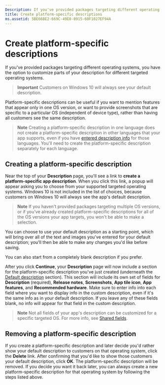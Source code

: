 ```yaml
---
Description: If you've provided packages targeting different operating systems, you have the option to customize parts of your description for different targeted operating systems.
title: Create platform-specific descriptions
ms.assetid: 5BE66BE2-669C-49E0-8915-60F1027EF94A
---
```


# Create platform-specific descriptions


If you've provided packages targeting different operating systems, you have the option to customize parts of your description for different targeted operating systems.

> **Important**  Customers on Windows 10 will always see your default description.

Platform-specific descriptions can be useful if you want to mention features that appear only in one OS version, or want to provide screenshots that are specific to a particular OS (independent of device type), rather than having all customers see the same description.

> **Note**  Creating a platform-specific description in one language does not create a platform-specific description in other languages that your app supports, even if you have [entered description info](create-app-descriptions.md) for those languages. You'll need to create the platform-specific description separately for each language.

## Creating a platform-specific description


Near the top of your **Description** page, you'll see a link to **create a platform-specific app description**. When you click this link, a popup will appear asking you to choose from your supported targeted operating systems. Windows 10 is not included in the list of choices, because customers on Windows 10 will always see the app's default description.

> **Note**  If you haven't provided packages targeting multiple OS versions, or if you've already created platform-specific descriptions for all of the OS versions your app targets, you won't be able to make a selection.

You can choose to use your default description as a starting point, which will bring over all of the text and images you've entered for your default description; you'll then be able to make any changes you'd like before saving.

You can also start from a completely blank description if you prefer.

After you click **Continue**, your **Description** page will now include a section for the platform-specific description you've just created (underneath the [Default description](create-app-descriptions.md#default-description-fields) section). This section will include its own set of fields for **Description** (required), **Release notes**, **Screenshots**, **App tile icon**, **App features**, and **Recommended hardware**. Make sure to enter info into each field where you want to display info in the custom description, even if it's the same info as in your default description. If you leave any of these fields blank, no info will appear for that field in the custom description.

> **Note**  Not all fields of your app's description can be customized for a specific targeted OS. For more info, see [Shared fields](create-app-descriptions.md#shared-fields).

## Removing a platform-specific description


If you create a platform-specific description and later decide you'd rather show your default description to customers on that operating system, click the **Delete** link. After confirming that you'd like to show those customers your default description, click **OK**. The platform-specific description will be removed. If you decide you want it back later, you can always create a new platform-specific description for that operating system by following the steps listed above.

 

 






<!--HONumber=Mar16_HO1-->


